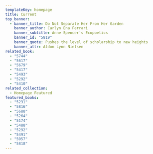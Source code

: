 ```yaml
---
templateKey: homepage
title: Current
top_banner:
  - banner_title: Do Not Separate Her From Her Garden
    banner_author: Carlyn Ena Ferrari
    banner_subtitle: Anne Spencer's Ecopoetics
    banner_id: "5819"
    banner_quote: Pushes the level of scholarship to new heights
    banner_attr: Aldon Lynn Nielsen
related_book:
  - "5744"
  - "5617"
  - "5679"
  - "5417"
  - "5493"
  - "5292"
  - "5410"
related_collection:
  - Homepage Featured
featured_books:
  - "5231"
  - "5816"
  - "5688"
  - "5264"
  - "5174"
  - "5488"
  - "5292"
  - "5491"
  - "5057"
  - "5818"
---
```

